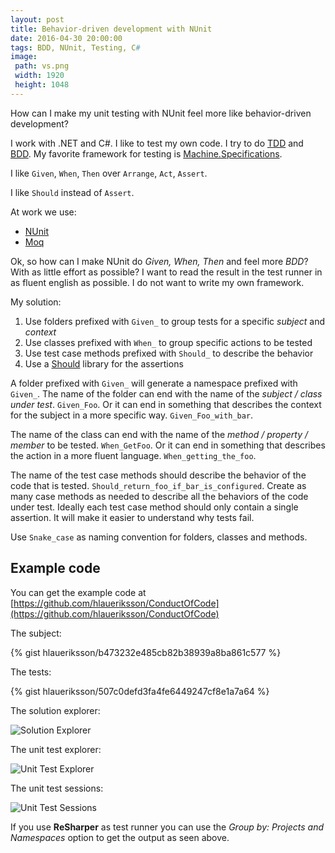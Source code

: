 ```yaml
---
layout: post
title: Behavior-driven development with NUnit
date: 2016-04-30 20:00:00
tags: BDD, NUnit, Testing, C#
image:
 path: vs.png
 width: 1920
 height: 1048
---
```


How can I make my unit testing with NUnit feel more like behavior-driven development?

I work with .NET and C#. I like to test my own code. I try to do [TDD](https://en.wikipedia.org/wiki/Test-driven_development) and [BDD](https://en.wikipedia.org/wiki/Behavior-driven_development). My favorite framework for testing is [Machine.Specifications](https://github.com/machine/machine.specifications).

I like `Given`, `When`, `Then` over `Arrange`, `Act`, `Assert`.

I like `Should` instead of `Assert`.

At work we use:

* [NUnit](http://www.nunit.org/)
* [Moq](https://github.com/moq/moq4)

Ok, so how can I make NUnit do *Given, When, Then* and feel more *BDD*? With as little effort as possible? I want to read the result in the test runner in as fluent english as possible. I do not want to write my own framework.

My solution:

1. Use folders prefixed with `Given_` to group tests for a specific *subject* and *context*
2. Use classes prefixed with `When_` to group specific actions to be tested
3. Use test case methods prefixed with `Should_` to describe the behavior
4. Use a [Should](https://github.com/erichexter/Should) library for the assertions

A folder prefixed with `Given_` will generate a namespace prefixed with `Given_`. The name of the folder can end with the name of the *subject / class under test*. `Given_Foo`. Or it can end in something that describes the context for the subject in a more specific way. `Given_Foo_with_bar`.

The name of the class can end with the name of the *method / property / member* to be tested. `When_GetFoo`. Or it can end in something that describes the action in a more fluent language. `When_getting_the_foo`.

The name of the test case methods should describe the behavior of the code that is tested. `Should_return_foo_if_bar_is_configured`. Create as many case methods as needed to describe all the behaviors of the code under test. Ideally each test case method should only contain a single assertion. It will make it easier to understand why tests fail.

Use `Snake_case` as naming convention for folders, classes and methods.

## Example code

You can get the example code at [https://github.com/hlaueriksson/ConductOfCode](https://github.com/hlaueriksson/ConductOfCode)

The subject:

{% gist hlaueriksson/b473232e485cb82b38939a8ba861c577 %}

The tests:

{% gist hlaueriksson/507c0defd3fa4fe6449247cf8e1a7a64 %}

The solution explorer:

![Solution Explorer](solution-explorer.png)

The unit test explorer:

![Unit Test Explorer](unit-test-explorer.png)

The unit test sessions:

![Unit Test Sessions](unit-test-sessions.png)

If you use **ReSharper** as test runner you can use the *Group by: Projects and Namespaces* option to get the output as seen above.
